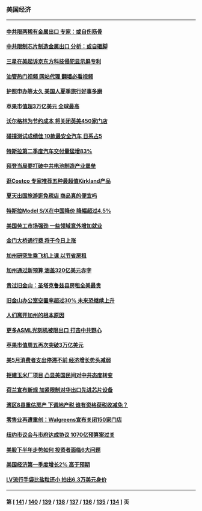 ### 美国经济
---
#### [中共限两稀有金属出口 专家：或自伤筋骨](../../pages/ncid1078158/n14028207.md?07050445) 
#### [中共限制芯片制造金属出口 分析：或自砸脚](../../pages/ncid1078158/n14027664.md?07050445) 
#### [三星在美起诉京东方科技侵犯显示屏专利](../../pages/ncid1078158/n14027631.md?07050445) 
#### [油管热门视频 网站代理 翻墙必看视频](http://138.2.39.72:81/youtube.html?epic-marker?07050445)
#### [护照申办等太久 美国人夏季旅行好事多磨](../../pages/ncid1078158/n14027590.md?07050445) 
#### [苹果市值超3万亿美元 全球最高](../../pages/ncid1078158/n14027279.md?07050445) 
#### [沃尔格林为节约成本 将关闭英美450家门店](../../pages/ncid1078158/n14027026.md?07050445) 
#### [碰撞测试成绩佳 10款最安全汽车 日系占5](../../pages/ncid1078158/n14018608.md?07050445) 
#### [特斯拉第二季度汽车交付量猛增83%](../../pages/ncid1078158/n14026952.md?07050445) 
#### [拜登当局要打破中共电池制造产业堡垒](../../pages/ncid1078158/n14026042.md?07050445) 
#### [逛Costco 专家推荐五种最超值Kirkland产品](../../pages/ncid1078158/n14016359.md?07050445) 
#### [夏天出国旅游逛免税店 商品真的便宜吗](../../pages/ncid1078158/n14023944.md?07050445) 
#### [特斯拉Model S/X在中国降价 降幅超过4.5%](../../pages/ncid1078158/n14026453.md?07050445) 
#### [美国劳工市场强劲 一些领域意外增加就业](../../pages/ncid1078158/n14026435.md?07050445) 
#### [金门大桥通行费 将于今日上涨](../../pages/ncid1078158/n14026207.md?07050445) 
#### [加州研究生乘飞机上课 以节省房租](../../pages/ncid1078158/n14026194.md?07050445) 
#### [加州通过新预算 涵盖320亿美元赤字](../../pages/ncid1078158/n14026190.md?07050445) 
#### [贵过旧金山：圣塔克鲁兹县房租全美最贵](../../pages/ncid1078158/n14026187.md?07050445) 
#### [旧金山办公室空置率超过30% 未来恐继续上升](../../pages/ncid1078158/n14026172.md?07050445) 
#### [人们离开加州的根本原因](../../pages/ncid1078158/n14026114.md?07050445) 
#### [更多ASML光刻机被限出口 打击中共野心](../../pages/ncid1078158/n14025979.md?07050445) 
#### [苹果市值周五再次突破3万亿美元](../../pages/ncid1078158/n14025959.md?07050445) 
#### [美5月消费者支出停滞不前 经济增长势头减弱](../../pages/ncid1078158/n14025837.md?07050445) 
#### [拒建玉米厂项目 凸显美国民间对中共态度转变](../../pages/ncid1078158/n14025835.md?07050445) 
#### [荷兰宣布新规 加紧限制对华出口先进芯片设备](../../pages/ncid1078158/n14025681.md?07050445) 
#### [湾区8县重估房产 下调地产税 谁有资格获税收减免？](../../pages/ncid1078158/n14025461.md?07050445) 
#### [零售业再遭重创：Walgreens宣布关闭150家门店](../../pages/ncid1078158/n14025467.md?07050445) 
#### [纽约市议会与市府达成协议 1070亿预算案过关](../../pages/ncid1078158/n14025395.md?07050445) 
#### [美股下半年走势如何 投资者面临6大问题](../../pages/ncid1078158/n14025251.md?07050445) 
#### [美国经济第一季度增长2% 高于预期](../../pages/ncid1078158/n14025245.md?07050445) 
#### [LV流行手袋比盐粒还小 拍出6.3万美元身价](../../pages/ncid1078158/n14025129.md?07050445) 

---
#### 第 [ [141](./141.md?07050445) / [140](./140.md?07050445) / [139](./139.md?07050445) / [138](./138.md?07050445) / [137](./137.md?07050445) / [136](./136.md?07050445) / [135](./135.md?07050445) / [134](./134.md?07050445) ] 页
